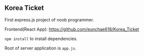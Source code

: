 ## Korea Ticket

First express.js project of noob programmer.

Frontend(React App): https://github.com/eunchae618/Korea_Ticket

`npm install` to install dependencies.

Root of server application is `app.js`.